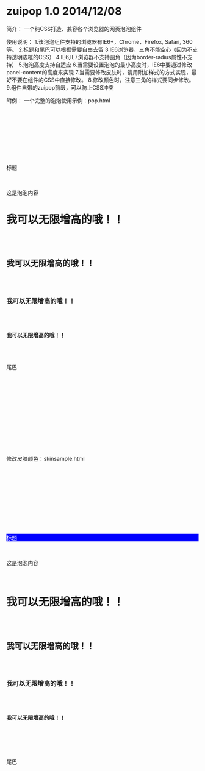 zuipop 1.0  2014/12/08
====
简介：
一个纯CSS打造、兼容各个浏览器的网页泡泡组件

使用说明：
1.该泡泡组件支持的浏览器有IE6+，Chrome，Firefox, Safari, 360等。
2.标题和尾巴可以根据需要自由去留
3.IE6浏览器，三角不能空心（因为不支持透明边框的CSS）
4.IE6,IE7浏览器不支持圆角（因为border-radius属性不支持）
5.泡泡高度支持自适应
6.当需要设置泡泡的最小高度时，IE6中要通过修改panel-content的高度来实现
7.当需要修改皮肤时，请用附加样式的方式实现，最好不要在组件的CSS中直接修改。
8.修改颜色时，注意三角的样式要同步修改。
9.组件自带的zuipop前缀，可以防止CSS冲突


附例：
一个完整的泡泡使用示例：pop.html
<pre>
<div class="zuipop-container">
    	<div class="zuipopgroup">
            <div class="zuipop">
              <div class="zuipop-panel">
      		<div class="zuipop-panel-heading"><p>标题</p></div>
      		<div class="zuipop-panel-content">这是泡泡内容<br /><h1>我可以无限增高的哦！！</h1>
                    <h2>我可以无限增高的哦！！</h2>
                    <h3>我可以无限增高的哦！！</h3>
                    <h4>我可以无限增高的哦！！</h4></div>
      		<div class="zuipop-panel-footering"><p>尾巴</p></div>
              </div>
              <div class="zuipop-arrowleft"></div>
              <div class="zuipop-arrowleft zuipop-arrowleft-hacker"></div>
            </div>
        </div>
</div>
</pre>

修改皮肤颜色：skinsample.html
<pre>
<style>
.blueborder{
	border-color:blue !important;
}
.blueborder-leftarrow{
	border-right-color:blue !important;	/* 三角边框的颜色 */
	top:50px !important;
}
.blueborder-leftarrow::after{
	border-right-color:white !important;	/* 三角空心里的颜色 */
}
.blueheader{
	background:blue !important;
	color:white;
}
</style>
<div class="zuipop-container">
	<div class="zuipopgroup">
		<div class="zuipop">
		  <div class="zuipop-panel blueborder">
        <div class="zuipop-panel-heading blueheader"><p>标题</p></div>
        <div class="zuipop-panel-content">这是泡泡内容<br />
            <h1>我可以无限增高的哦！！</h1>
            <h2>我可以无限增高的哦！！</h2>
            <h3>我可以无限增高的哦！！</h3>
            <h4>我可以无限增高的哦！！</h4>
        </div>
        <div class="zuipop-panel-footering"><p>尾巴</p></div>
		  </div>
		  <div class="zuipop-arrowleft blueborder-leftarrow"></div>
		  <div class="zuipop-arrowleft zuipop-arrowleft-hacker"></div>
		</div>
	</div>
</div>
</pre>